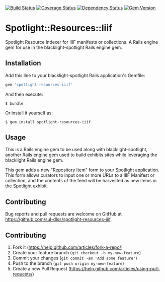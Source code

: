[![Build Status](https://travis-ci.org/sul-dlss/spotlight-resources-iiif.svg?branch=master)](https://travis-ci.org/sul-dlss/spotlight-resources-iiif) [![Coverage Status](https://coveralls.io/repos/sul-dlss/spotlight-resources-iiif/badge.svg?branch=master&service=github)](https://coveralls.io/github/sul-dlss/spotlight-resources-iiif?branch=master) [![Dependency Status](https://gemnasium.com/sul-dlss/spotlight-resources-iiif.svg)](https://gemnasium.com/sul-dlss/spotlight-resources-iiif) [![Gem Version](https://badge.fury.io/rb/spotlight-resources-iiif.png)](http://badge.fury.io/rb/spotlight-resources-iiif)

# Spotlight::Resources::Iiif

Spotlight Resource Indexer for IIIF manifests or collections.  A Rails engine gem for use in the blacklight-spotlight Rails engine gem.

## Installation

Add this line to your blacklight-spotlight Rails application's Gemfile:

```ruby
gem 'spotlight-resources-iiif'
```

And then execute:

    $ bundle

Or install it yourself as:

    $ gem install spotlight-resources-iiif

## Usage

This is a Rails engine gem to be used along with blacklight-spotlight, another Rails engine gem used to build exhibits sites while leveraging the blacklight Rails engine gem.

This gem adds a new "Repository Item" form to your Spotlight application. This form allows curators to input one or more URLs to a IIIF Manifest or collection, and the contents of the feed will be harvested as new items in the Spotlight exhibit.

## Contributing

Bug reports and pull requests are welcome on GitHub at https://github.com/sul-dlss/spotlight-resources-iiif.

## Contributing

1. Fork it (https://help.github.com/articles/fork-a-repo/)
2. Create your feature branch (`git checkout -b my-new-feature`)
3. Commit your changes (`git commit -am 'Add some feature'`)
4. Push to the branch (`git push origin my-new-feature`)
5. Create a new Pull Request (https://help.github.com/articles/using-pull-requests/)


